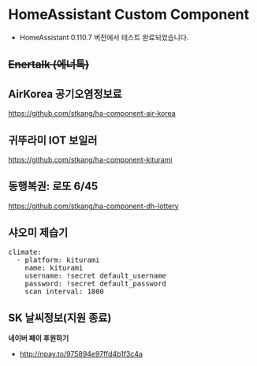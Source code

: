 # HomeAssistant Custom Component

* HomeAssistant 0.110.7 버전에서 테스트 완료되었습니다.

## ~~Enertalk (에너톡)~~


## AirKorea 공기오염정보료
https://github.com/stkang/ha-component-air-korea

## 귀뚜라미 IOT 보일러
https://github.com/stkang/ha-component-kiturami

## 동행복권: 로또 6/45
https://github.com/stkang/ha-component-dh-lottery

## 샤오미 제습기
<pre>
climate:
  - platform: kiturami
    name: kiturami
    username: !secret default_username
    password: !secret default_password
    scan_interval: 1800
</pre>

## SK 날씨정보(지원 종료)


**네이버 페이 후원하기**
- http://npay.to/975894e97ffd4b1f3c4a
